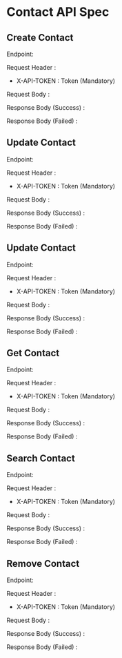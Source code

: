 # Contact API Spec

## Create Contact

Endpoint:

Request Header :
- X-API-TOKEN : Token (Mandatory)

Request Body :

Response Body (Success) :

Response Body (Failed) :

## Update Contact

Endpoint:

Request Header :
- X-API-TOKEN : Token (Mandatory)

Request Body :

Response Body (Success) :

Response Body (Failed) :

## Update Contact

Endpoint:

Request Header :
- X-API-TOKEN : Token (Mandatory)

Request Body :

Response Body (Success) :

Response Body (Failed) :

## Get Contact

Endpoint:

Request Header :
- X-API-TOKEN : Token (Mandatory)

Request Body :

Response Body (Success) :

Response Body (Failed) :

## Search Contact

Endpoint:

Request Header :
- X-API-TOKEN : Token (Mandatory)

Request Body :

Response Body (Success) :

Response Body (Failed) :

## Remove Contact

Endpoint:

Request Header :
- X-API-TOKEN : Token (Mandatory)

Request Body :

Response Body (Success) :

Response Body (Failed) :